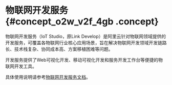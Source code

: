# 物联网开发服务 {#concept_o2w_v2f_4gb .concept}

物联网开发服务（IoT Studio，原Link Develop）是阿里云针对物联网领域提供的开发服务，可覆盖各物联网行业核心应用场景，旨在解决物联网开发领域开发链路长、技术栈复杂、协同成本高、方案移植困难等问题。

开发服务提供了Web可视化开发、移动可视化开发和服务开发工作台等便捷的物联网开发工具。

具体使用说明请参考[物联网开发服务文档](https://linkdevelop.aliyun.com/doc)。

